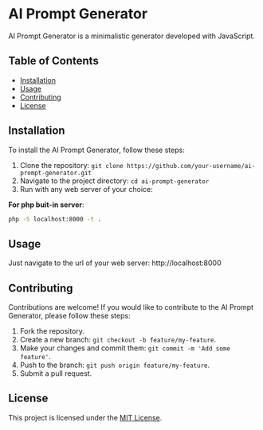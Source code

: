 # AI Prompt Generator

AI Prompt Generator is a minimalistic generator developed with JavaScript.

## Table of Contents

- [Installation](#installation)
- [Usage](#usage)
- [Contributing](#contributing)
- [License](#license)

## Installation

To install the AI Prompt Generator, follow these steps:

1. Clone the repository: `git clone https://github.com/your-username/ai-prompt-generator.git`
2. Navigate to the project directory: `cd ai-prompt-generator`
3. Run with any web server of your choice:

  **For php buit-in server**:
  ```bash
  php -S localhost:8000 -t . 
  ```

## Usage

Just navigate to the url of your web server: http://localhost:8000

## Contributing

Contributions are welcome! If you would like to contribute to the AI Prompt Generator, please follow these steps:

1. Fork the repository.
2. Create a new branch: `git checkout -b feature/my-feature`.
3. Make your changes and commit them: `git commit -m 'Add some feature'`.
4. Push to the branch: `git push origin feature/my-feature`.
5. Submit a pull request.

## License

This project is licensed under the [MIT License](LICENSE).

